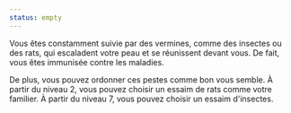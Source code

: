 ```yaml
---
status: empty
---
```

Vous êtes constamment suivie par des vermines, comme des insectes ou des rats, qui escaladent votre peau et se réunissent devant vous. De fait, vous êtes immunisée contre les maladies.

De plus, vous pouvez ordonner ces pestes comme bon vous semble. À partir du niveau 2, vous pouvez choisir un essaim de rats comme votre familier. À partir du niveau 7, vous pouvez choisir un essaim d'insectes.
